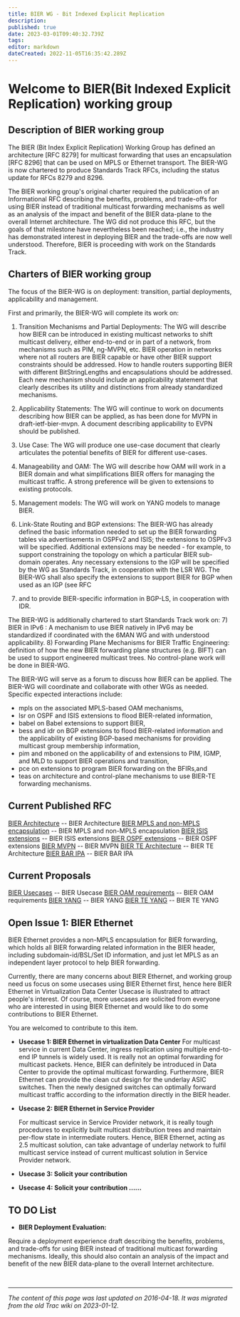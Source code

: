 ```yaml
---
title: BIER WG - Bit Indexed Explicit Replication
description: 
published: true
date: 2023-03-01T09:40:32.739Z
tags: 
editor: markdown
dateCreated: 2022-11-05T16:35:42.289Z
---
```


# Welcome to BIER(Bit Indexed Explicit Replication) working group

## Description of BIER working group

The BIER (Bit Index Explicit Replication) Working Group has defined
an architecture [RFC 8279] for multicast forwarding that uses an
encapsulation [RFC 8296] that can be used on MPLS or Ethernet transport.
The BIER-WG is now chartered to produce Standards Track RFCs, including
the status update for RFCs 8279 and 8296.

The BIER working group's original charter required the publication of an
Informational RFC describing the benefits, problems, and trade-offs for
using BIER instead of traditional multicast forwarding mechanisms as well
as an analysis of the impact and benefit of the BIER data-plane to the
overall Internet architecture. The WG did not produce this RFC, but the
goals of that milestone have nevertheless been reached; i.e., the industry
has demonstrated interest in deploying BIER and the trade-offs are now well
understood. Therefore, BIER is proceeding with work on the Standards Track.

## Charters of BIER working group

The focus of the BIER-WG is on deployment: transition, partial deployments,
applicability and management.

First and primarily, the BIER-WG will complete its work on:

1) Transition Mechanisms and Partial Deployments: The WG will
describe how BIER can be introduced in existing multicast
networks to shift multicast delivery, either end-to-end or in part
of a network, from mechanisms such as PIM, ng-MVPN, etc. BIER
operation in networks where not all routers are BIER capable
or have other BIER support constraints should be addressed. How
to handle routers supporting BIER with different BitStringLengths
and encapsulations should be addressed. Each new mechanism should
include an applicability statement that clearly describes its
utility and distinctions from already standardized mechanisms.

2) Applicability Statements: The WG will continue to work on
documents describing how BIER can be applied, as has been done
for MVPN in draft-ietf-bier-mvpn. A document describing
applicability to EVPN should be published.

3) Use Case: The WG will produce one use-case document that clearly
articulates the potential benefits of BIER for different use-cases.

4) Manageability and OAM: The WG will describe how OAM will work in
a BIER domain and what simplifications BIER offers for managing the
multicast traffic. A strong preference will be given to extensions to
existing protocols.

5) Management models: The WG will work on YANG models to manage BIER.

6) Link-State Routing and BGP extensions: The BIER-WG has already
defined the basic information needed to set up the BIER
forwarding tables via advertisements in OSPFv2 and ISIS; the
extensions to OSPFv3 will be specified. Additional extensions
may be needed - for example, to support constraining the topology
on which a particular BIER sub-domain operates. Any necessary extensions
to the IGP will be specified by the WG as Standards Track, in
cooperation with the LSR WG. The BIER-WG shall also specify the
extensions to support BIER for BGP when used as an IGP (see RFC
7938) and to provide BIER-specific information in BGP-LS, in
cooperation with IDR.

The BIER-WG is additionally chartered to start Standards Track work on:
7) BIER in IPv6 : A mechanism to use BIER natively in IPv6 may be
standardized if coordinated with the 6MAN WG and with understood
applicability.
8) Forwarding Plane Mechanisms for BIER Traffic Engineering: definition of
how the new BIER forwarding plane structures (e.g. BIFT) can be used to
support engineered multicast trees. No control-plane work will be
done in BIER-WG.

The BIER-WG will serve as a forum to discuss how BIER can be applied.
The BIER-WG will coordinate and collaborate with other WGs as needed. Specific
expected interactions include:
* mpls on the associated MPLS-based OAM mechanisms,
* lsr on OSPF and ISIS extensions to flood BIER-related information,
* babel on Babel extensions to support BIER,
* bess and idr on BGP extensions to flood BIER-related information and the
applicability of existing BGP-based mechanisms for providing multicast group
membership information,
* pim and mboned on the applicability of and extensions to PIM, IGMP, and MLD to
support BIER operations and transition,
* pce on extensions to program BIER forwarding on the BFIRs,and
* teas on architecture and control-plane mechanisms to use BIER-TE forwarding mechanisms. 

## Current Published RFC

[BIER Architecture](https://datatracker.ietf.org/doc/rfc8279/) -- BIER Architecture
[BIER MPLS and non-MPLS encapsulation](https://datatracker.ietf.org/doc/rfc8296/) -- BIER MPLS and non-MPLS encapsulation
[BIER ISIS extensions](https://datatracker.ietf.org/doc/rfc8401/) -- BIER ISIS extensions
[BIER OSPF extensions](https://datatracker.ietf.org/doc/rfc8444/) -- BIER OSPF extensions
[BIER MVPN](https://datatracker.ietf.org/doc/rfc8556/) -- BIER MVPN
[BIER TE Architecture](https://datatracker.ietf.org/doc/rfc9262/) -- BIER TE Architecture
[BIER BAR IPA](https://datatracker.ietf.org/doc/rfc9272/) -- BIER BAR IPA

## Current Proposals

[BIER Usecases](http://tools.ietf.org/wg/bier/draft-ietf-bier-use-cases/) -- BIER Usecase
[BIER OAM requirements](http://tools.ietf.org/wg/bier/draft-ietf-bier-oam-requirements/) -- BIER OAM requirements
[BIER YANG](http://tools.ietf.org/id/draft-chh-bier-bier-yang-03.txt/) -- BIER YANG
[BIER TE YANG](https://tools.ietf.org/id/draft-zhang-bier-te-yang-01.txt/) -- BIER TE YANG 

## Open Issue 1: BIER Ethernet

BIER Ethernet provides a non-MPLS encapsulation for BIER forwarding, which holds all BIER forwarding related information in the BIER header, including subdomain-id/BSL/Set ID information, and just let MPLS as an independent layer protocol to help BIER forwarding.

Currently, there are many concerns about BIER Ethernet, and working group need us focus on some usecases using BIER Ethernet first, hence here BIER Ethernet in Virtualization Data Center Usecase is illustrated to attract people's interest. Of course, more usecases are solicited from everyone who are interested in using BIER Ethernet and would like to do some contributions to BIER Ethernet.

You are welcomed to contribute to this item.

 - **Usecase 1: BIER Ethernet in virtualization Data Center**
    For multicast service in current Data Center, ingress replication using multiple end-to-end IP tunnels is widely used. It is really not an optimal forwarding for multicast packets. Hence, BIER can definitely be introduced in Data Center to provide the optimal multicast forwarding. Furthermore, BIER Ethernet can provide the clean cut design for the underlay ASIC switches. Then the newly designed switches can optimally forward multicast traffic according to the information directly in the BIER header.

 - **Usecase 2: BIER Ethernet in Service Provider**

	For multicast service in Service Provider network, it is really tough procedures to explicitly built multicast distribution trees and maintain per-flow state in intermediate routers. Hence, BIER Ethernet, acting as 2.5 multicast solution, can take advantage of underlay network to fulfil multicast service instead of current multicast solution in Service Provider network.

 - **Usecase 3: Solicit your contribution** 

 - **Usecase 4: Solicit your contribution ......** 

## TO DO List

 - **BIER Deployment Evaluation:** 

Require a deployment experience draft describing the benefits, problems, and trade-offs for using BIER instead of traditional multicast forwarding mechanisms. Ideally, this should also contain an analysis of the impact and benefit of the new BIER data-plane to the overall Internet architecture.

&nbsp;
&nbsp;
&nbsp;

---

*The content of this page was last updated on 2016-04-18. It was migrated from the old Trac wiki on 2023-01-12.*

